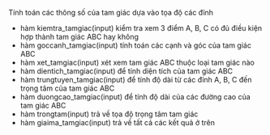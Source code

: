 Tính toán các thông số của tam giác dựa vào tọa độ các đỉnh
+ hàm kiemtra_tamgiac(input) kiểm tra xem 3 điểm A, B, C có đủ điều kiện hợp thành tam giác ABC hay không
+ hàm goccanh_tamgiac(input) tính toán các cạnh và góc của tam giác ABC
+ hàm xet_tamgiac(input) xét xem tam giác ABC thuộc loại tam giác nào
+ hàm dientich_tamgiac(input) để tính diện tích của tam giác ABC
+ hàm trungtuyen_tamgiac(input) để tính độ dài từ các đỉnh A, B, C đến trọng tâm của tam giác ABC
+ hàm duongcao_tamgiac(input) để tính độ dài của các đường cao của tam giác ABC
+ hàm trongtam(input) trả về tọa độ trọng tâm tam giác
+ hàm giaima_tamgiac(input) trả về tất cả các kết quả ở trên
